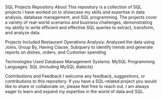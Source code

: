 SQL Projects Repository
About
This repository is a collection of SQL projects I have worked on to showcase my skills and expertise in data analysis, database management, and SQL programming. The projects cover a variety of real-world scenarios and business challenges, demonstrating my ability to write efficient and effective SQL queries to extract, transform, and analyze data.

Projects Included
Restaurant Operations Analysis: Analyzed the data using Joins, Group By, Having Clause, Subquery to identify trends and generate reports on dishes, orders, and Customer spending.

Technologies Used
Database Management Systems: MySQL
Programming Languages: SQL (including MySQL dialects)

Contributions and Feedback
I welcome any feedback, suggestions, or contributions to this repository. If you have a SQL-related project you would like to share or collaborate on, please feel free to reach out. I am always eager to learn and expand my expertise in the world of data and SQL.
